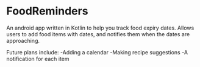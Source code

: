 # FoodReminders
An android app written in Kotlin to help you track food expiry dates. 
Allows users to add food items with dates, and notifies them when the dates are approaching.

Future plans include: 
 -Adding a calendar
 -Making recipe suggestions
 -A notification for each item

